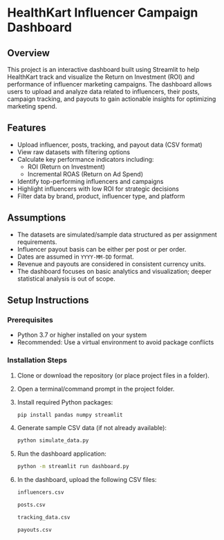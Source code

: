 # HealthKart Influencer Campaign Dashboard

## Overview
This project is an interactive dashboard built using Streamlit to help HealthKart track and visualize the Return on Investment (ROI) and performance of influencer marketing campaigns. The dashboard allows users to upload and analyze data related to influencers, their posts, campaign tracking, and payouts to gain actionable insights for optimizing marketing spend.

## Features
- Upload influencer, posts, tracking, and payout data (CSV format)
- View raw datasets with filtering options
- Calculate key performance indicators including:
  - ROI (Return on Investment)
  - Incremental ROAS (Return on Ad Spend)
- Identify top-performing influencers and campaigns
- Highlight influencers with low ROI for strategic decisions
- Filter data by brand, product, influencer type, and platform

## Assumptions
- The datasets are simulated/sample data structured as per assignment requirements.
- Influencer payout basis can be either per post or per order.
- Dates are assumed in `YYYY-MM-DD` format.
- Revenue and payouts are considered in consistent currency units.
- The dashboard focuses on basic analytics and visualization; deeper statistical analysis is out of scope.

## Setup Instructions

### Prerequisites
- Python 3.7 or higher installed on your system
- Recommended: Use a virtual environment to avoid package conflicts

### Installation Steps
1. Clone or download the repository (or place project files in a folder).

2. Open a terminal/command prompt in the project folder.

3. Install required Python packages:

   ```bash
   pip install pandas numpy streamlit

4. Generate sample CSV data (if not already available):

   ```bash
   python simulate_data.py

5. Run the dashboard application:

   ```bash
   python -m streamlit run dashboard.py

6. In the dashboard, upload the following CSV files:

   ```bash
   influencers.csv

   posts.csv

   tracking_data.csv

   payouts.csv

